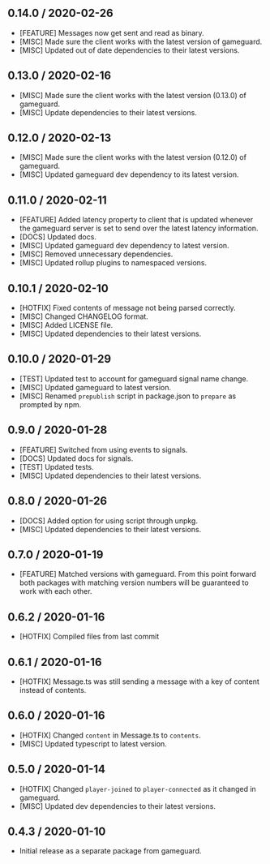 ## 0.14.0 / 2020-02-26
- [FEATURE] Messages now get sent and read as binary.
- [MISC] Made sure the client works with the latest version of gameguard.
- [MISC] Updated out of date dependencies to their latest versions.

## 0.13.0 / 2020-02-16
- [MISC] Made sure the client works with the latest version (0.13.0) of gameguard.
- [MISC] Update dependencies to their latest versions.

## 0.12.0 / 2020-02-13
- [MISC] Made sure the client works with the latest version (0.12.0) of gameguard.
- [MISC] Updated gameguard dev dependency to its latest version.

## 0.11.0 / 2020-02-11
- [FEATURE] Added latency property to client that is updated whenever the gameguard server is set to send over the latest latency information.
- [DOCS] Updated docs.
- [MISC] Updated gameguard dev dependency to latest version.
- [MISC] Removed unnecessary dependencies.
- [MISC] Updated rollup plugins to namespaced versions.

## 0.10.1 / 2020-02-10
- [HOTFIX] Fixed contents of message not being parsed correctly.
- [MISC] Changed CHANGELOG format.
- [MISC] Added LICENSE file.
- [MISC] Updated dependencies to their latest versions.

## 0.10.0 / 2020-01-29
- [TEST] Updated test to account for gameguard signal name change.
- [MISC] Updated gameguard to latest version.
- [MISC] Renamed `prepublish` script in package.json to `prepare` as prompted by npm.

## 0.9.0 / 2020-01-28
- [FEATURE] Switched from using events to signals.
- [DOCS] Updated docs for signals.
- [TEST] Updated tests.
- [MISC] Updated dependencies to their latest versions.

## 0.8.0 / 2020-01-26
- [DOCS] Added option for using script through unpkg.
- [MISC] Updated dependencies to their latest versions.

## 0.7.0 / 2020-01-19
- [FEATURE] Matched versions with gameguard. From this point forward both packages with matching version numbers will be guaranteed to work with each other.

## 0.6.2 / 2020-01-16
- [HOTFIX] Compiled files from last commit

## 0.6.1 / 2020-01-16
- [HOTFIX] Message.ts was still sending a message with a key of content instead of contents.

## 0.6.0 / 2020-01-16
- [HOTFIX] Changed `content` in Message.ts to `contents`.
- [MISC] Updated typescript to latest version.

## 0.5.0 / 2020-01-14
- [HOTFIX] Changed `player-joined` to `player-connected` as it changed in gameguard.
- [MISC] Updated dev dependencies to their latest versions.

## 0.4.3 / 2020-01-10
- Initial release as a separate package from gameguard.
